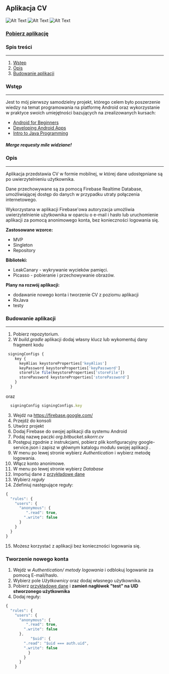 ## Aplikacja CV

![Alt Text](https://firebasestorage.googleapis.com/v0/b/sylwia-cv.appspot.com/o/small_splash.gif?alt=media&token=87578890-62ea-4d55-be65-a91a506c561b) 
![Alt Text](https://firebasestorage.googleapis.com/v0/b/sylwia-cv.appspot.com/o/overview_small.gif?alt=media&token=460ab5d7-a436-4bca-ad3d-9ba651070823) 
![Alt Text](https://firebasestorage.googleapis.com/v0/b/sylwia-cv.appspot.com/o/small_shared_element.gif?alt=media&token=c233ec94-4685-4d6b-8e3c-23992dea0276) 

### [Pobierz aplikację](https://drive.google.com/open?id=0B0Kj2C1ceopyYTl4ZUI3ZXVnRFU)


### Spis treści 
---
1. [Wstęp](#wstep) 
2. [Opis](#opis) 
3. [Budowanie aplikacji](#budowanie-aplikacji)



### Wstęp
---
Jest to mój pierwszy samodzielny projekt, którego celem było poszerzenie wiedzy na temat programowania na platformę Android oraz wykorzystanie w praktyce swoich umiejętności bazujących na zrealizowanych kursach:
* [Android for Beginners](https://www.udacity.com/course/android-basics-user-interface--ud834)
* [Developing Android Apps](https://www.udacity.com/course/new-android-fundamentals--ud851)
* [Intro to Java Programming](https://www.udacity.com/course/java-programming-basics--ud282)

##### Merge requesty mile widziane! 

### Opis
---


Aplikacja przedstawia CV w formie mobilnej, w której dane udostępniane są po uwierzytelnieniu użytkownika.

Dane przechowywane są za pomocą Firebase Realtime Database, umożliwiającej dostęp do danych w przypadku utraty połączenia internetowego.

Wykorzystana w aplikacji Firebase'owa autoryzacja umożliwia uwierzytelnienie użytkownika w oparciu o e-mail i hasło lub uruchomienie aplikacji za pomocą anonimowego konta, bez konieczności logowania się.

 __Zastosowane wzorce:__

 * MVP
 * Singleton
 * Repository



__Biblioteki:__

 * LeakCanary - wykrywanie wycieków pamięci.
 * Picasso - pobieranie i przechowywanie obrazów.

__Plany na rozwój aplikacji:__

 * dodawanie nowego konta i tworzenie CV z poziomu aplikacji
 * RxJava
 * testy

### Budowanie aplikacji
---
1. Pobierz repozytorium.
2. W *build.gradle* aplikacji dodaj własny klucz lub wykomentuj dany fragment kodu


```javascript
 signingConfigs {
    key {
      keyAlias keystoreProperties['keyAlias']
      keyPassword keystoreProperties['keyPassword']
      storeFile file(keystoreProperties['storeFile'])
      storePassword keystoreProperties['storePassword']
    }
  }
```
oraz

```javascript
  signingConfig signingConfigs.key
```
3. Wejdź na https://firebase.google.com/
4. Przejdź do konsoli
5. Utwórz projekt
6. Dodaj Firebase do swojej aplikacji dla systemu Android 
7. Podaj nazwę paczki *org&#46;bitbucket&#46;sikorrr&#46;cv*
8. Postępuj zgodnie z instrukcjami, pobierz plik konfiguracyjny google-service.json i zapisz w głównym katalogu modułu swojej aplikacji .
9. W menu po lewej stronie wybierz *Authentication* i wybierz metodę logowania.
10. Włącz konto anonimowe.
11. W menu po lewej stronie wybierz *Database*
12. Importuj dane z [przykładowe dane](test.json)
13. Wybierz *reguły*
14. Zdefiniuj następujące reguły: 

```javascript
{
  "rules": {
    "users": {
      "anonymous": {
         ".read": true,
        ".write": false
      }
    }
  }
}
```
15. Możesz korzystać z aplikacji bez konieczności logowania się. 

### Tworzenie nowego konta

1. Wejdż w *Authentication/ metody logowania* i odblokuj logowanie za pomocą E-mail/hasło.
2. Wybierz pole *Użytkownicy* oraz dodaj własnego użytkownika.
3.  Pobierz [przykładowe dane](test2.json) i **zamień nagłówek "test" na UID stworzonego użytkownika**
4.  Dodaj reguły:
```javascript
{
  "rules": {
    "users": {
      "anonymous": {
         ".read": true,
        ".write": false
      },
           "$uid": {
        ".read": "$uid === auth.uid",
        ".write": false
          }
        }
      }
    }
```


